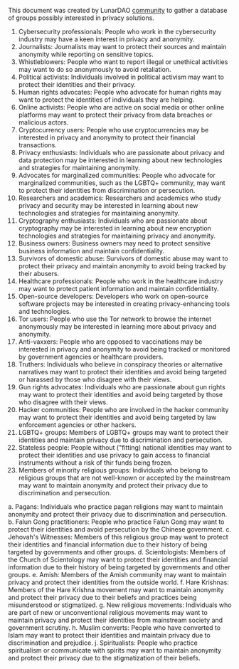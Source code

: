 This document was created by LunarDAO [community](https:lunardao.net/community.html) to gather a database of groups possibly interested in privacy solutions. 

1. Cybersecurity professionals: People who work in the cybersecurity industry may have a keen interest in privacy and anonymity.
2. Journalists: Journalists may want to protect their sources and maintain anonymity while reporting on sensitive topics.
3. Whistleblowers: People who want to report illegal or unethical activities may want to do so anonymously to avoid retaliation.
4. Political activists: Individuals involved in political activism may want to protect their identities and their privacy.
5. Human rights advocates: People who advocate for human rights may want to protect the identities of individuals they are helping.
6. Online activists: People who are active on social media or other online platforms may want to protect their privacy from data breaches or malicious actors.
7. Cryptocurrency users: People who use cryptocurrencies may be interested in privacy and anonymity to protect their financial transactions.
8. Privacy enthusiasts: Individuals who are passionate about privacy and data protection may be interested in learning about new technologies and strategies for maintaining anonymity.
9. Advocates for marginalized communities: People who advocate for marginalized communities, such as the LGBTQ+ community, may want to protect their identities from discrimination or persecution.
10. Researchers and academics: Researchers and academics who study privacy and security may be interested in learning about new technologies and strategies for maintaining anonymity.
11. Cryptography enthusiasts: Individuals who are passionate about cryptography may be interested in learning about new encryption technologies and strategies for maintaining privacy and anonymity.
12. Business owners: Business owners may need to protect sensitive business information and maintain confidentiality.
13. Survivors of domestic abuse: Survivors of domestic abuse may want to protect their privacy and maintain anonymity to avoid being tracked by their abusers.
14. Healthcare professionals: People who work in the healthcare industry may want to protect patient information and maintain confidentiality.
15. Open-source developers: Developers who work on open-source software projects may be interested in creating privacy-enhancing tools and technologies.
16. Tor users: People who use the Tor network to browse the internet anonymously may be interested in learning more about privacy and anonymity.
17. Anti-vaxxers: People who are opposed to vaccinations may be interested in privacy and anonymity to avoid being tracked or monitored by government agencies or healthcare providers.
18. Truthers: Individuals who believe in conspiracy theories or alternative narratives may want to protect their identities and avoid being targeted or harassed by those who disagree with their views.
19. Gun rights advocates: Individuals who are passionate about gun rights may want to protect their identities and avoid being targeted by those who disagree with their views.
20. Hacker communities: People who are involved in the hacker community may want to protect their identities and avoid being targeted by law enforcement agencies or other hackers.
21. LGBTQ+ groups: Members of LGBTQ+ groups may want to protect their identities and maintain privacy due to discrimination and persecution.
22. Stateless people: People without ("fitting) national identities may want to protect their identities and use privacy to gain access to financial instruments without a risk of thir funds being frozen.
23. Members of minority religious groups: Individuals who belong to religious groups that are not well-known or accepted by the mainstream may want to maintain anonymity and protect their privacy due to discrimination and persecution.

  a. Pagans: Individuals who practice pagan religions may want to maintain anonymity and protect their privacy due to discrimination and persecution.
  b. Falun Gong practitioners: People who practice Falun Gong may want to protect their identities and avoid persecution by the Chinese government.
  c. Jehovah's Witnesses: Members of this religious group may want to protect their identities and financial information due to their history of being targeted by governments and other groups.
  d. Scientologists: Members of the Church of Scientology may want to protect their identities and financial information due to their history of being targeted by governments and other groups.
  e. Amish: Members of the Amish community may want to maintain privacy and protect their identities from the outside world.
  f. Hare Krishnas: Members of the Hare Krishna movement may want to maintain anonymity and protect their privacy due to their beliefs and practices being misunderstood or stigmatized.
  g. New religious movements: Individuals who are part of new or unconventional religious movements may want to maintain privacy and protect their identities from mainstream society and government scrutiny.
  h. Muslim converts: People who have converted to Islam may want to protect their identities and maintain privacy due to discrimination and prejudice.
  j. Spiritualists: People who practice spiritualism or communicate with spirits may want to maintain anonymity and protect their privacy due to the stigmatization of their beliefs.
